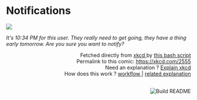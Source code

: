 # <b>Notifications</b>

[![](https://imgs.xkcd.com/comics/notifications.png)](https://xkcd.com/2555)

<i>It&#39;s 10:34 PM for this user. They really need to get going, they have a thing early tomorrow. Are you sure you want to notify?</i>

<div align="right">
  Fetched directly from
  <a href="https://xkcd.com">
    xkcd
  </a>
  by
  <a href="https://github.com/Vanille-N/Vanille-N/blob/master/fetch">
    this bash script
  </a>
</div>
<div align="right">
  Permalink to this comic:
  <a href="https://xkcd.com/2555">
    https://xkcd.com/2555
  </a>
</div>
<div align="right">
  Need an explanation ?
  <a href="https://www.explainxkcd.com/wiki/index.php/2555">
    Explain xkcd
  </a>
</div>
<div align="right">
  How does this work ?
  <a href="https://github.com/Vanille-N/Vanille-N/blob/master/.github/workflows/build.yml">
    workflow
  </a>
  |
  <a href="https://simonwillison.net/2020/Jul/10/self-updating-profile-readme/">
    related explanation
  </a>
</div><br>

<a href="https://github.com/Vanille-N/Vanille-N/actions"><img src="https://github.com/Vanille-N/Vanille-N/workflows/Build%20README/badge.svg" align="right" alt="Build README"></a>

